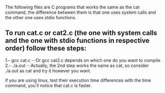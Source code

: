 The following files are C programs that works the same as the cat command, the difference between them is that one uses system calls and the other one uses stdio functions. 

## To run cat.c or cat2.c (the one with system calls and the one with stdio functions in respective order) follow these steps:
1.- gcc cat.c
⋅⋅⋅Or gcc cat2.c depends on which one do you want to compile
2.- ./a.out 
⋅⋅⋅Actually, the 2nd step works the same as cat, so consider ./a.out as cat and try it however you want.

if you are using linux, test their execution time differences with the time command, you'll notice that cat.c is faster.
